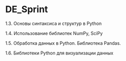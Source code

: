 # DE_Sprint

1.3. Основы синтаксиса и структур в Python

1.4. Использование библиотек NumPy, SciPy

1.5. Обработка данных в Python. Библиотека Pandas.

1.6. Библиотеки Python для визуализации данных